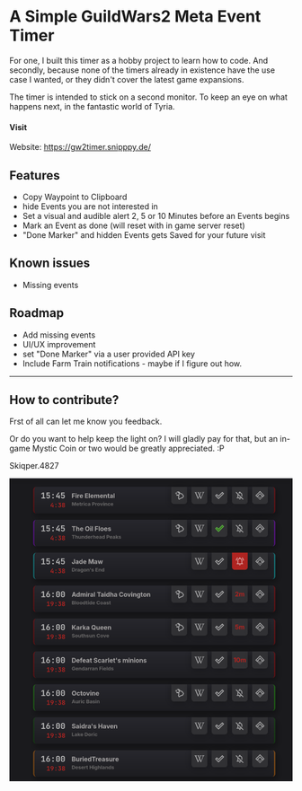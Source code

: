 # A Simple GuildWars2 Meta Event Timer


For one, I built this timer as a hobby project to learn how to code.
And secondly, because none of the timers already in existence have the use case I wanted, or they didn't cover the latest game expansions.

The timer is intended to stick on a second monitor.
To keep an eye on what happens next, in the fantastic world of Tyria.

#### Visit
Website: https://gw2timer.snipppy.de/ 

## Features

- Copy Waypoint to Clipboard
- hide Events you are not interested in
- Set a visual and audible alert 2, 5 or 10 Minutes before an Events begins
- Mark an Event as done (will reset with in game server reset)
- "Done Marker" and hidden Events gets Saved for your future visit

## Known issues

- Missing events


## Roadmap

- Add missing events
- UI/UX improvement
- set "Done Marker" via a user provided API key
- Include Farm Train notifications - maybe if I figure out how.

---


## How to contribute?
Frst of all can let me know you feedback.

Or do you want to help keep the light on?
I will gladly pay for that, but an in-game Mystic Coin or two would be greatly appreciated. :P

Skiqper.4827


![Screenshot from 2024-11-23 15-40-49.png](app/assets/Screenshot%20from%202024-11-23%2015-40-49.png)